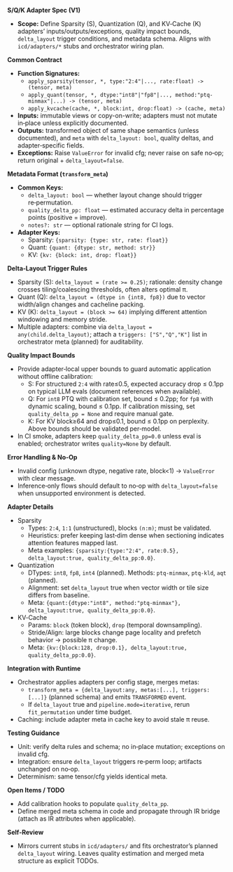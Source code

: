 **S/Q/K Adapter Spec (V1)**

- **Scope:** Define Sparsity (S), Quantization (Q), and KV‑Cache (K) adapters’ inputs/outputs/exceptions, quality impact bounds, `delta_layout` trigger conditions, and metadata schema. Aligns with `icd/adapters/*` stubs and orchestrator wiring plan.

**Common Contract**
- **Function Signatures:**
  - `apply_sparsity(tensor, *, type:"2:4"|..., rate:float) -> (tensor, meta)`
  - `apply_quant(tensor, *, dtype:"int8"|"fp8"|..., method:"ptq-minmax"|...) -> (tensor, meta)`
  - `apply_kvcache(cache, *, block:int, drop:float) -> (cache, meta)`
- **Inputs:** immutable views or copy-on-write; adapters must not mutate in‑place unless explicitly documented.
- **Outputs:** transformed object of same shape semantics (unless documented), and `meta` with `delta_layout: bool`, quality deltas, and adapter‑specific fields.
- **Exceptions:** Raise `ValueError` for invalid cfg; never raise on safe no‑op; return original + `delta_layout=false`.

**Metadata Format (`transform_meta`)**
- **Common Keys:**
  - `delta_layout: bool` — whether layout change should trigger re‑permutation.
  - `quality_delta_pp: float` — estimated accuracy delta in percentage points (positive = improve).
  - `notes?: str` — optional rationale string for CI logs.
- **Adapter Keys:**
  - Sparsity: `{sparsity: {type: str, rate: float}}`
  - Quant: `{quant: {dtype: str, method: str}}`
  - KV: `{kv: {block: int, drop: float}}`

**Delta‑Layout Trigger Rules**
- Sparsity (S): `delta_layout = (rate >= 0.25)`; rationale: density change crosses tiling/coalescing thresholds, often alters optimal π.
- Quant (Q): `delta_layout = (dtype in {int8, fp8})` due to vector width/align changes and cacheline packing.
- KV (K): `delta_layout = (block >= 64)` implying different attention windowing and memory stride.
- Multiple adapters: combine via `delta_layout = any(child.delta_layout)`; attach a `triggers: ["S","Q","K"]` list in orchestrator meta (planned) for auditability.

**Quality Impact Bounds**
- Provide adapter‑local upper bounds to guard automatic application without offline calibration:
  - S: For structured `2:4` with rate≤0.5, expected accuracy drop ≤ 0.1pp on typical LLM evals (document references when available).
  - Q: For `int8` PTQ with calibration set, bound ≤ 0.2pp; for `fp8` with dynamic scaling, bound ≤ 0.1pp. If calibration missing, set `quality_delta_pp = None` and require manual gate.
  - K: For KV block≥64 and drop≤0.1, bound ≤ 0.1pp on perplexity. Above bounds should be validated per‑model.
- In CI smoke, adapters keep `quality_delta_pp=0.0` unless eval is enabled; orchestrator writes `quality=None` by default.

**Error Handling & No‑Op**
- Invalid config (unknown dtype, negative rate, block<1) → `ValueError` with clear message.
- Inference‑only flows should default to no‑op with `delta_layout=false` when unsupported environment is detected.

**Adapter Details**
- Sparsity
  - Types: `2:4`, `1:1` (unstructured), blocks `(n:m)`; must be validated.
  - Heuristics: prefer keeping last‑dim dense when sectioning indicates attention features mapped last.
  - Meta examples: `{sparsity:{type:"2:4", rate:0.5}, delta_layout:true, quality_delta_pp:0.0}`.
- Quantization
  - DTypes: `int8`, `fp8`, `int4` (planned). Methods: `ptq-minmax`, `ptq-kld`, `aqt` (planned).
  - Alignment: set `delta_layout` true when vector width or tile size differs from baseline.
  - Meta: `{quant:{dtype:"int8", method:"ptq-minmax"}, delta_layout:true, quality_delta_pp:0.0}`.
- KV‑Cache
  - Params: `block` (token block), `drop` (temporal downsampling).
  - Stride/Align: large blocks change page locality and prefetch behavior → possible π change.
  - Meta: `{kv:{block:128, drop:0.1}, delta_layout:true, quality_delta_pp:0.0}`.

**Integration with Runtime**
- Orchestrator applies adapters per config stage, merges metas:
  - `transform_meta = {delta_layout:any, metas:[...], triggers:[...]}` (planned schema) and emits `TRANSFORMED` event.
  - If `delta_layout` true and `pipeline.mode=iterative`, rerun `fit_permutation` under time budget.
- Caching: include adapter meta in cache key to avoid stale π reuse.

**Testing Guidance**
- Unit: verify delta rules and schema; no in‑place mutation; exceptions on invalid cfg.
- Integration: ensure `delta_layout` triggers re‑perm loop; artifacts unchanged on no‑op.
- Determinism: same tensor/cfg yields identical meta.

**Open Items / TODO**
- Add calibration hooks to populate `quality_delta_pp`.
- Define merged meta schema in code and propagate through IR bridge (attach as IR attributes when applicable).

**Self‑Review**
- Mirrors current stubs in `icd/adapters/` and fits orchestrator’s planned `delta_layout` wiring. Leaves quality estimation and merged meta structure as explicit TODOs.

